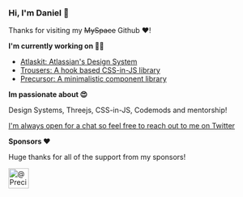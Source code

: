 ### Hi, I'm Daniel 👋

Thanks for visiting my ~~MySpace~~ Github ❤️!

**I'm currently working on 👨‍💻**
- [Atlaskit: Atlassian's Design System](http://atlaskit.atlassian.com/)
- [Trousers: A hook based CSS-in-JS library](https://github.com/danieldelcore/trousers)
- [Precursor: A minimalistic component library](https://github.com/danieldelcore/precursor)

**Im passionate about 😍**

Design Systems, Threejs, CSS-in-JS, Codemods and mentorship! 

[I'm always open for a chat so feel free to reach out to me on Twitter](https://twitter.com/danieldelcore)

**Sponsors ❤️**

Huge thanks for all of the support from my sponsors!

<p>
    <a href="https://github.com/sayav"
    ><img
            src="https://avatars1.githubusercontent.com/u/9373485?s=60&amp;v=4"
            width="40"
            height="40"
            alt="@PreciselyAlyss"
    /></a>
 </p>
